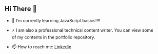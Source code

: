 ## Hi There 👋

- 🌱 I’m currently learning JavaScript basics!!!!
- ⚡ I am also a professional technical content writer. You can view some of my contents in the portfolio repository. 

- 📫 How to reach me: [Linkedin](https://www.linkedin.com/in/pragya-sapkota-83a38a191/)

<!--
**Pragya2056/Pragya2056** is a ✨ _special_ ✨ repository because its `README.md` (this file) appears on your GitHub profile.

Here are some ideas to get you started:

- 🔭 I’m currently working on ...

- 👯 I’m looking to collaborate on ...
- 🤔 I’m looking for help with ...
- 💬 Ask me about ...
 ...
- 😄 Pronouns: ...
- ⚡ Fun fact: ...
-->
